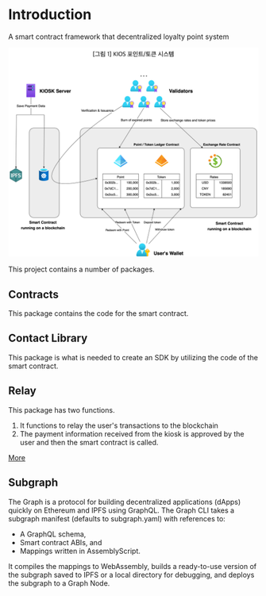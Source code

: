 # Introduction

A smart contract framework that decentralized loyalty point system

![img.png](packages%2Fdocs%2Fimg.png)

This project contains a number of packages.

## Contracts

This package contains the code for the smart contract.


## Contact Library

This package is what is needed to create an SDK by utilizing the code of the smart contract.

## Relay

This package has two functions.
1. It functions to relay the user's transactions to the blockchain
2. The payment information received from the kiosk is approved by the user and then the smart contract is called.

[More](./packages/relay/README.md)

## Subgraph

The Graph is a protocol for building decentralized applications (dApps) quickly on Ethereum and IPFS using GraphQL. 
The Graph CLI takes a subgraph manifest (defaults to subgraph.yaml) with references to:
- A GraphQL schema,
- Smart contract ABIs, and
- Mappings written in AssemblyScript.

It compiles the mappings to WebAssembly, builds a ready-to-use version of the subgraph saved to IPFS or a local directory for debugging, and deploys the subgraph to a Graph Node.